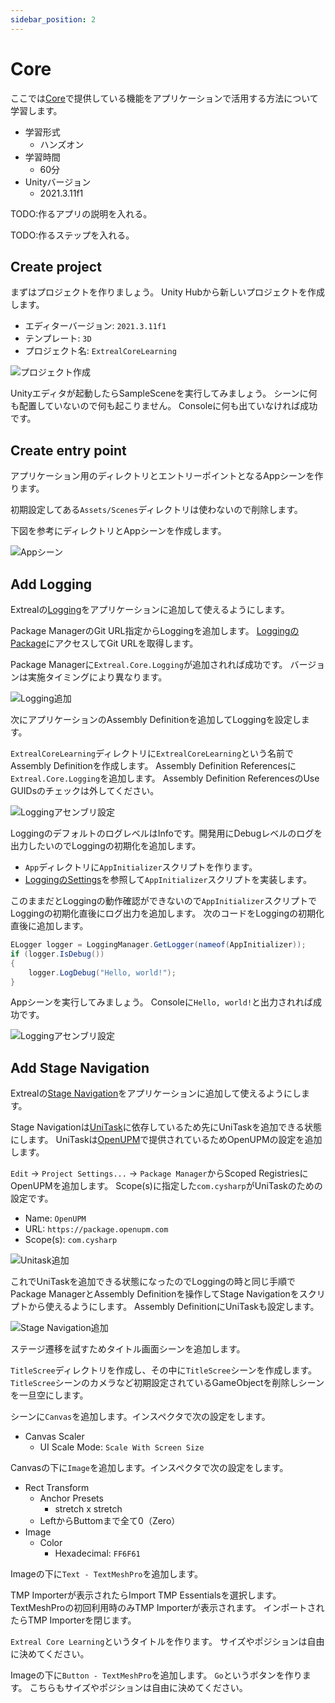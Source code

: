 ```yaml
---
sidebar_position: 2
---
```


# Core

ここでは[Core](/category/core)で提供している機能をアプリケーションで活用する方法について学習します。

- 学習形式
  - ハンズオン
- 学習時間
  - 60分
- Unityバージョン
  - 2021.3.11f1

TODO:作るアプリの説明を入れる。

TODO:作るステップを入れる。

## Create project

まずはプロジェクトを作りましょう。
Unity Hubから新しいプロジェクトを作成します。

- エディターバージョン: `2021.3.11f1`
- テンプレート: `3D`
- プロジェクト名: `ExtrealCoreLearning`

![プロジェクト作成](/img/learning-core-create-project.png)

Unityエディタが起動したらSampleSceneを実行してみましょう。
シーンに何も配置していないので何も起こりません。
Consoleに何も出ていなければ成功です。

## Create entry point

アプリケーション用のディレクトリとエントリーポイントとなるAppシーンを作ります。

初期設定してある`Assets/Scenes`ディレクトリは使わないので削除します。

下図を参考にディレクトリとAppシーンを作成します。

![Appシーン](/img/learning-core-app-scene.png)

## Add Logging

Extrealの[Logging](/core/logging)をアプリケーションに追加して使えるようにします。

Package ManagerのGit URL指定からLoggingを追加します。
[LoggingのPackage](/core/logging#package)にアクセスしてGit URLを取得します。

Package Managerに`Extreal.Core.Logging`が追加されれば成功です。
バージョンは実施タイミングにより異なります。

![Logging追加](/img/learning-core-logging-package.png)

次にアプリケーションのAssembly Definitionを追加してLoggingを設定します。

`ExtrealCoreLearning`ディレクトリに`ExtrealCoreLearning`という名前でAssembly Definitionを作成します。
Assembly Definition Referencesに`Extreal.Core.Logging`を追加します。
Assembly Definition ReferencesのUse GUIDsのチェックは外してください。

![Loggingアセンブリ設定](/img/learning-core-logging-assembly.png)

LoggingのデフォルトのログレベルはInfoです。開発用にDebugレベルのログを出力したいのでLoggingの初期化を追加します。

- `App`ディレクトリに`AppInitializer`スクリプトを作ります。
- [LoggingのSettings](/core/logging#settings)を参照して`AppInitializer`スクリプトを実装します。

このままだとLoggingの動作確認ができないので`AppInitializer`スクリプトでLoggingの初期化直後にログ出力を追加します。
次のコードをLoggingの初期化直後に追加します。

```csharp
ELogger logger = LoggingManager.GetLogger(nameof(AppInitializer));
if (logger.IsDebug())
{
    logger.LogDebug("Hello, world!");
}
```

Appシーンを実行してみましょう。
Consoleに`Hello, world!`と出力されれば成功です。

![Loggingアセンブリ設定](/img/learning-core-logging-success.png)

## Add Stage Navigation

Extrealの[Stage Navigation](/core/stage-navigation)をアプリケーションに追加して使えるようにします。

Stage Navigationは[UniTask](https://github.com/Cysharp/UniTask)に依存しているため先にUniTaskを追加できる状態にします。
UniTaskは[OpenUPM](https://openupm.com/)で提供されているためOpenUPMの設定を追加します。

`Edit` -> `Project Settings...` -> `Package Manager`からScoped RegistriesにOpenUPMを追加します。
Scope(s)に指定した`com.cysharp`がUniTaskのための設定です。

- Name: `OpenUPM`
- URL: `https://package.openupm.com`
- Scope(s): `com.cysharp`

![Unitask追加](/img/learning-core-stagenavigation-unitask.png)

これでUniTaskを追加できる状態になったのでLoggingの時と同じ手順でPackage ManagerとAssembly Definitionを操作してStage Navigationをスクリプトから使えるようにします。
Assembly DefinitionにUniTaskも設定します。

![Stage Navigation追加](/img/learning-core-stagenavigation-add.png)

ステージ遷移を試すためタイトル画面シーンを追加します。

`TitleScree`ディレクトリを作成し、その中に`TitleScree`シーンを作成します。
`TitleScree`シーンのカメラなど初期設定されているGameObjectを削除しシーンを一旦空にします。

シーンに`Canvas`を追加します。インスペクタで次の設定をします。

- Canvas Scaler
  - UI Scale Mode: `Scale With Screen Size`

Canvasの下に`Image`を追加します。インスペクタで次の設定をします。

- Rect Transform
  - Anchor Presets
    - stretch x stretch
  - LeftからButtomまで全て0（Zero）
- Image
  - Color
    - Hexadecimal: `FF6F61`

Imageの下に`Text - TextMeshPro`を追加します。

TMP Importerが表示されたらImport TMP Essentialsを選択します。
TextMeshProの初回利用時のみTMP Importerが表示されます。
インポートされたらTMP Importerを閉じます。

`Extreal Core Learning`というタイトルを作ります。
サイズやポジションは自由に決めてください。

Imageの下に`Button - TextMeshPro`を追加します。
`Go`というボタンを作ります。
こちらもサイズやポジションは自由に決めてください。

